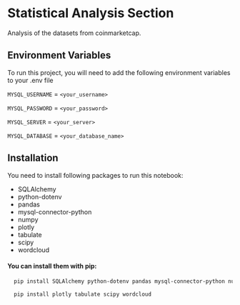 # Statistical Analysis Section

Analysis of the datasets from coinmarketcap.

## Environment Variables

To run this project, you will need to add the following environment variables to your .env file

`MYSQL_USERNAME` = `<your_username>`

`MYSQL_PASSWORD` = `<your_password>`

`MYSQL_SERVER` = `<your_server>`

`MYSQL_DATABASE` = `<your_database_name>`

## Installation

You need to install following packages to run this notebook:

* SQLAlchemy
* python-dotenv
* pandas
* mysql-connector-python
* numpy
* plotly
* tabulate
* scipy 
* wordcloud

#### You can install them with pip:

```bash
  pip install SQLAlchemy python-dotenv pandas mysql-connector-python numpy  
```

```bash
  pip install plotly tabulate scipy wordcloud
```

    
